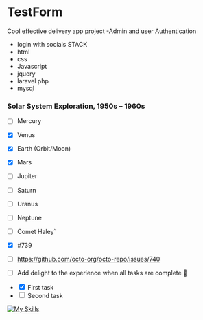 # TestForm

Cool effective delivery app project
-Admin and user Authentication
- login with socials
STACK
- html
- css
- Javascript
 - jquery
- laravel php
- mysql

### Solar System Exploration, 1950s – 1960s

- [ ] Mercury
- [x] Venus
- [x] Earth (Orbit/Moon)
- [x] Mars
- [ ] Jupiter
- [ ] Saturn
- [ ] Uranus
- [ ] Neptune
- [ ] Comet Haley`

- [x] #739
- [ ] https://github.com/octo-org/octo-repo/issues/740
- [ ] Add delight to the experience when all tasks are complete :tada:

<ul>
    <li><input type="checkbox" checked> First task</li>
    <li><input type="checkbox"> Second task</li>
</ul>

[![My Skills](https://skills.thijs.gg/icons?i=js,html,css,wasm)](https://skills.thijs.gg)
